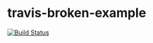 # travis-broken-example

[![Build Status](https://travis-ci.org/azpe/travis-broken-example.svg?branch=master)](https://travis-ci.org/azpe/travis-broken-example)

